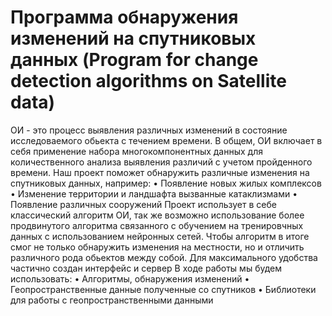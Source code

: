 # Программа обнаружения изменений на спутниковых данных (Program for change detection algorithms on Satellite data)


ОИ - это процесс выявления различных изменений в состояние исследоваемого обьекта с течением времени. В общем, ОИ включает в себя применение набора многокомпонентных данных для количественного анализа выявления различий с учетом пройденного времени. 
Наш проект поможет обнаружить различные изменения на спутниковых данных, например:
•	 Появление новых жилых комплексов
•	 Изменение территории и ландшафта вызванные катаклизмами
•	 Появление различных сооружений
Проект использует в себе классический алгоритм ОИ, так же возможно использование более продвинутого алгоритма связанного с обучением на тренировчных данных с использованием нейронных сетей. Чтобы алгоритм в итоге смог не только обнаружить изменения на местности, но и отличить различного рода обьектов между собой. Для максимального удобства частично создан интерфейс и сервер 
В ходе работы мы будем использовать:
•	 Алгоритмы, обнаружения изменений
•	 Геопространственные данные полученные со спутников
•	 Библиотеки для работы с геопространственными данными
